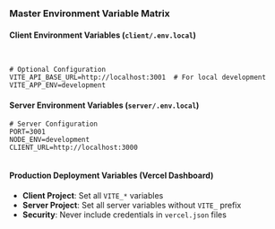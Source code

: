 ### Master Environment Variable Matrix

#### Client Environment Variables (`client/.env.local`)
```env


# Optional Configuration
VITE_API_BASE_URL=http://localhost:3001  # For local development
VITE_APP_ENV=development
```

#### Server Environment Variables (`server/.env.local`)
```env
# Server Configuration
PORT=3001
NODE_ENV=development
CLIENT_URL=http://localhost:3000


```

#### Production Deployment Variables (Vercel Dashboard)
- **Client Project**: Set all `VITE_*` variables
- **Server Project**: Set all server variables without `VITE_` prefix
- **Security**: Never include credentials in `vercel.json` files